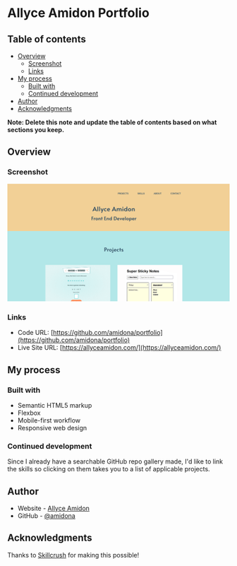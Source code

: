 # Allyce Amidon Portfolio 

## Table of contents

- [Overview](#overview)
  - [Screenshot](#screenshot)
  - [Links](#links)
- [My process](#my-process)
  - [Built with](#built-with)
  - [Continued development](#continued-development)
- [Author](#author)
- [Acknowledgments](#acknowledgments)

**Note: Delete this note and update the table of contents based on what sections you keep.**

## Overview

### Screenshot

![Desktop Screenshot](./img/desktop-screenshot.png)

### Links

- Code URL: [https://github.com/amidona/portfolio](https://github.com/amidona/portfolio)
- Live Site URL: [https://allyceamidon.com/](https://allyceamidon.com/)

## My process

### Built with

- Semantic HTML5 markup
- Flexbox
- Mobile-first workflow
- Responsive web design

### Continued development

Since I already have a searchable GitHub repo gallery made, I'd like to link the skills so clicking on them takes you to a list of applicable projects.

## Author

- Website - [Allyce Amidon](https://allyceamidon.com/)
- GitHub - [@amidona](https://github.com/amidona)

## Acknowledgments

Thanks to [Skillcrush](https://skillcrush.com/) for making this possible!
